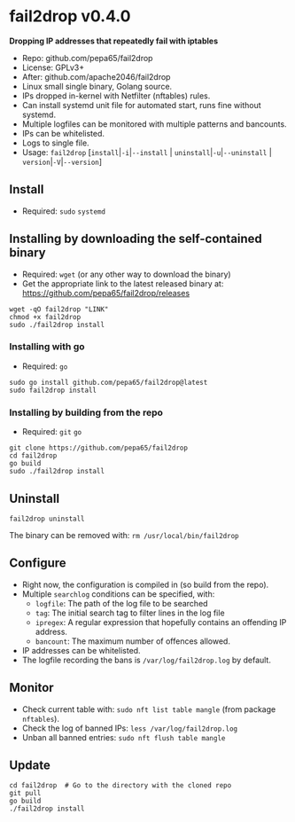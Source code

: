 # fail2drop v0.4.0
**Dropping IP addresses that repeatedly fail with iptables**

* Repo: github.com/pepa65/fail2drop
* License: GPLv3+
* After: github.com/apache2046/fail2drop
* Linux small single binary, Golang source.
* IPs dropped in-kernel with Netfilter (nftables) rules.
* Can install systemd unit file for automated start, runs fine without systemd.
* Multiple logfiles can be monitored with multiple patterns and bancounts.
* IPs can be whitelisted.
* Logs to single file.
* Usage: `fail2drop` [`install`|`-i`|`--install` | `uninstall`|`-u`|`--uninstall` | `version`|`-V`|`--version`]

## Install
* Required: `sudo` `systemd`

## Installing by downloading the self-contained binary
* Required: `wget` (or any other way to download the binary)
* Get the appropriate link to the latest released binary at:
  https://github.com/pepa65/fail2drop/releases

```
wget -qO fail2drop "LINK"
chmod +x fail2drop
sudo ./fail2drop install
```

### Installing with go
* Required: `go`

```
sudo go install github.com/pepa65/fail2drop@latest
sudo fail2drop install
```

### Installing by building from the repo
* Required: `git` `go`

```
git clone https://github.com/pepa65/fail2drop
cd fail2drop
go build
sudo ./fail2drop install
```

## Uninstall
`fail2drop uninstall`

The binary can be removed with: `rm /usr/local/bin/fail2drop`

## Configure
* Right now, the configuration is compiled in (so build from the repo).
* Multiple `searchlog` conditions can be specified, with:
  - `logfile`: The path of the log file to be searched
  - `tag`: The initial search tag to filter lines in the log file
  - `ipregex`: A regular expression that hopefully contains an offending IP address.
  - `bancount`: The maximum number of offences allowed.
* IP addresses can be whitelisted.
* The logfile recording the bans is `/var/log/fail2drop.log` by default.

## Monitor
* Check current table with: `sudo nft list table mangle` (from package `nftables`).
* Check the log of banned IPs: `less /var/log/fail2drop.log`
* Unban all banned entries: `sudo nft flush table mangle`

## Update
```
cd fail2drop  # Go to the directory with the cloned repo
git pull
go build
./fail2drop install
```
